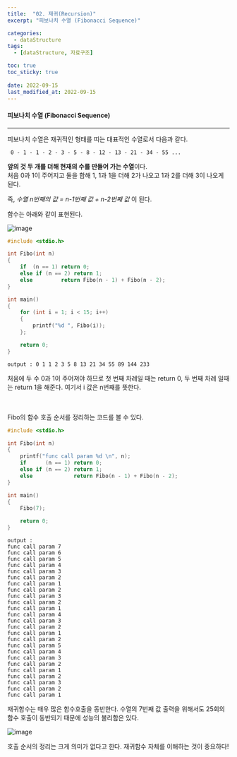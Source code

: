 ```yaml
---
title:  "02. 재귀(Recursion)"
excerpt: "피보나치 수열 (Fibonacci Sequence)"

categories:
  - dataStructure
tags:
  - [dataStructure, 자료구조]

toc: true
toc_sticky: true
 
date: 2022-09-15
last_modified_at: 2022-09-15
---
```


#### 피보나치 수열 (Fibonacci Sequence)
---

피보나치 수열은 재귀적인 형태를 띠는 대표적인 수열로서 다음과 같다.  

` 0 - 1 - 1 - 2 - 3 - 5 - 8 - 12 - 13 - 21 - 34 - 55 ...`  

**앞의 것 두 개를 더해 현재의 수를 만들어 가는 수열**이다.  
처음 0과 1이 주어지고 둘을 합해 1, 1과 1을 더해 2가 나오고 1과 2를 더해 3이 나오게 된다.  

즉, *수열 n번째의 값 = n-1번째 값 + n-2번째 값* 이 된다.  

함수는 아래와 같이 표현된다.  

![image](https://user-images.githubusercontent.com/106606698/190388317-7725a7d0-1146-4eea-b750-f83118e0a801.png)

```c++
#include <stdio.h>

int Fibo(int n)
{
	if	(n == 1) return 0;
	else if (n == 2) return 1;
	else		 return Fibo(n - 1) + Fibo(n - 2);
}

int main()
{
	for (int i = 1; i < 15; i++)
	{
		printf("%d ", Fibo(i));
	};

	return 0;
}
```  

```
output : 0 1 1 2 3 5 8 13 21 34 55 89 144 233
```

처음에 두 수 0과 1이 주어져야 하므로 첫 번째 차례일 때는 return 0, 두 번째 차례 일때는 return 1을 해준다. 여기서 i 값은 n번째를 뜻한다.  

<br>
<br>
Fibo의 함수 호출 순서를 정리하는 코드를 볼 수 있다.  

```c++
#include <stdio.h>

int Fibo(int n)
{
	printf("func call param %d \n", n);
	if		(n == 1) return 0;
	else if (n == 2) return 1;
	else			 return Fibo(n - 1) + Fibo(n - 2);
}

int main()
{
	Fibo(7);

	return 0;
}
```  

```
output :
func call param 7
func call param 6
func call param 5
func call param 4
func call param 3
func call param 2
func call param 1
func call param 2
func call param 3
func call param 2
func call param 1
func call param 4
func call param 3
func call param 2
func call param 1
func call param 2
func call param 5
func call param 4
func call param 3
func call param 2
func call param 1
func call param 2
func call param 3
func call param 2
func call param 1
```

재귀함수는 매우 많은 함수호출을 동반한다. 수열의 7번째 값 출력을 위해서도 25회의 함수 호출이 동반되기 때문에 성능의 불리함은 있다.  

![image](https://user-images.githubusercontent.com/106606698/190393405-33aba6a2-3d81-4a29-8425-9247d617042b.png)

호출 순서의 정리는 크게 의미가 없다고 한다. 재귀함수 자체를 이해하는 것이 중요하다!